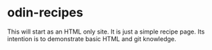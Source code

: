 # odin-recipes
This will start as an HTML only site. It is just a simple recipe page.
Its intention is to demonstrate basic HTML and git knowledge.
